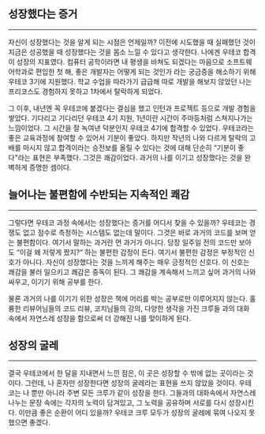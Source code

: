 ## 성장했다는 증거

---

자신이 성장했다는 것을 알게 되는 시점은 언제일까? 이전에 시도했을 때 실패했던 것이 지금은 성공했을 때 성장했다는 것을 몸소 느낄 수 있다고 생각한다. 나에겐 우테코 합격이 성장의 지표였다. 컴퓨터 공학이라면 내 평생을 바쳐도 되겠다는 마음으로 소프트웨어학과로 편입한 첫 해, 좋은 개발자는 어떻게 되는 것인가 라는 궁금증을 해소하기 위해 우테코 3기에 지원했다. 학교 수업을 따라가기 급급해 따로 개발을 해보지 않았던 나는 프리코스도 경험하지 못하고 1차에서 탈락하게 되었다. 

그 이후, 내년엔 꼭 우테코에 붙겠다는 결심을 했고 인턴과 프로젝트 등으로 개발 경험을 쌓았다. 기다리고 기다리던 우테코 4기 지원, 1년이란 시간이 주마등처럼 스쳐지나가는 느낌이었다. 그 시간을 잘 녹여낸 덕분인지 우테코 4기에 합격할 수 있었다. 우테코라는 좋은 교육과정에 참여할 수 있어서 기분이 좋았다. 하지만 작년의 나와 다르게 탈락의 고배를 마시지 않고 합격이라는 승전보를 올릴 수 있다는 것에 대해 단순히 “기분이 좋다"라는 표현은 부족했다. 그것은 쾌감이었다. 과거의 나를 이기고 성장했다는 것을 완벽하게 증명한 셈이다.

## 늘어나는 불편함에 수반되는 지속적인 쾌감

---

그렇다면 우테코 과정 속에서는 성장했다는 증거를 어디서 찾을 수 있을까? 우테코는 경쟁도 없고 점수로 측정하는 시스템도 없는데 말이다. 그것은 바로 과거의 코드를 보며 얻는 불편함이다. 여기서 말하는 과거란 먼 과거가 아니다. 당장 일주일 전의 코드만 보아도 “이걸 왜 저렇게 짰지?” 하는 불편한 감정이 든다. 여기서 불편한 감정은 부정적인 신호가 아니다. 자신이 성장했다는 것을 느끼게 해주는 매우 긍정적인 신호다. 이 신호는 쾌감을 불러 일으키고 쾌감은 중독이 된다. 그 쾌감을 계속해서 느끼고 싶어 과거의 나와 싸우고, 이기기 위해 공부를 한다.

물론 과거의 나를 이기기 위한 성장은 책에 머리를 박는 공부로만 이루어지지 않는다. 훌륭한 리뷰어님들의 코드 리뷰, 코치님들의 강의, 다양한 생각을 가진 크루들 과의 대화 속에서 자연스레 성장을 함으로써 더 강해진 나를 맞이하게 된다.

## 성장의 굴레

---

결국 우테코에서 한 달을 지내면서 느낀 점은, 이 곳은 성장할 수 밖에 없는 곳이라는 것이다. 그런데, 나 혼자만 성장한다면 성장의 굴레라는 표현을 쓰지 않았을 것이다. 우테코는 나 뿐만 아니라 주변 모든 크루가 같이 성장을 한다. 그들과의 대화속에서 자연스레 나누는 문장 속에는 각자의 노력이 담겨있고, 그 노력을 공유하며 서로를 다시 성장시킨다. 이만큼 좋은 순환이 어디 있을까? 우테코 크루 모두가 성장의 굴레에 묶여 나오지 못했으면 좋겠다.
